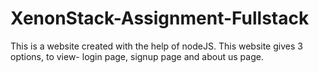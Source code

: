 # XenonStack-Assignment-Fullstack
This is a website created with the help of nodeJS. This website gives 3 options, to view- login page, signup page and about us page.
